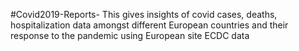 #Covid2019-Reports- 
This gives insights of covid cases, deaths, hospitalization data amongst different European countries and their response to the pandemic using European site ECDC data
